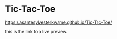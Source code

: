 # Tic-Tac-Toe
https://asantesylvesterkwame.github.io/Tic-Tac-Toe/

this is the link to a live preview.